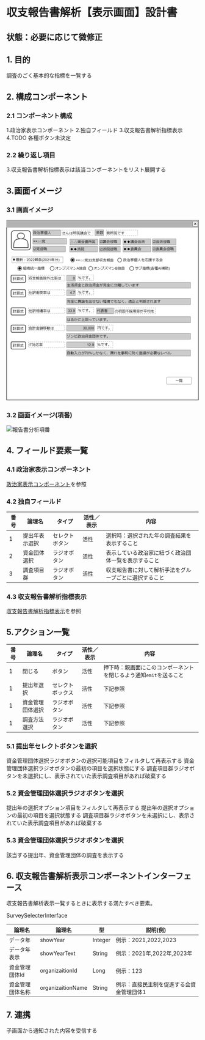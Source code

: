 ﻿# 収支報告書解析【表示画面】設計書

## 状態：必要に応じて微修正

## 1. 目的

調査のごく基本的な指標を一覧する

## 2. 構成コンポーネント

### 2.1 コンポーネント構成

1.政治家表示コンポーネント
2.独自フィールド
3.収支報告書解析指標表示
4.TODO 各種ボタン未決定

### 2.2 繰り返し項目

3.収支報告書解析指標表示は該当コンポーネントをリスト展開する

## 3.画面イメージ

### 3.1 画面イメージ

![報告書分析](image/報告書分析.drawio.png)

### 3.2 画面イメージ(項番)

![報告書分析項番](image/報告書分析項番.drawio.png)

## 4. フィールド要素一覧

### 4.1 政治家表示コンポーネント

[政治家表示コンポーネント](../../common/front/politician/politician_view_vue.md)を参照

### 4.2 独自フィールド

| 番号 |     論理名     |     タイプ     | 活性／表示 |                          内容                          |
| ---- | -------------- | -------------- | ---------- | ------------------------------------------------------ |
| 1    | 提出年表示選択 | セレクトボタン | 活性       | 選択時：選択された年の調査結果を表示すること           |
| 2    | 資金団体選択   | ラジオボタン   | 活性       | 表示している政治家に紐づく政治団体一覧を表示すること   |
| 3    | 調査項目群     | ラジオボタン   | 活性       | 収支報告書に対して解析手法をグループごとに選択すること |

### 4.3 収支報告書解析指標表示

[収支報告書解析指標表示](survey_indicator_vue.md)を参照

## 5.アクション一覧

| 番号 |      論理名      |      タイプ      | 活性／表示 |                                内容                                |
| ---- | ---------------- | ---------------- | ---------- | ------------------------------------------------------------------ |
| 1    | 閉じる           | ボタン           | 活性       | 押下時：親画面にこのコンポーネントを閉じるよう通知`emit`を送ること |
| 1    | 提出年選択       | セレクトボックス | 活性       | 下記参照                                                           |
| 1    | 資金管理団体選択 | ラジオボタン     | 活性       | 下記参照                                                           |
| 1    | 調査方法選択     | ラジオボタン     | 活性       | 下記参照                                                           |

### 5.1 提出年セレクトボタンを選択

資金管理団体選択ラジオボタンの選択可能項目をフィルタして再表示する
資金管理団体選択ラジオボタンの最初の項目を選択状態にする
調査項目群ラジオボタンを未選択にし、表示されていた表示調査項目があれば破棄する

### 5.2 資金管理団体選択ラジオボタンを選択

提出年の選択オプション項目をフィルタして再表示する
提出年の選択オプションの最初の項目を選択状態する
調査項目群ラジオボタンを未選択にし、表示されていた表示調査項目があれば破棄する

### 5.3 資金管理団体選択ラジオボタンを選択

該当する提出年、資金管理団体の調査を表示する

## 6. 収支報告書解析表示コンポーネントインターフェース

収支報告書解析表示一覧するときに表示する満たすべき要素。

SurveySelecterInterface

 |      論理名      |      論理名       |   型    |                 説明(例)                  |
 | ---------------- | ----------------- | ------- | ----------------------------------------- |
 | データ年         | showYear          | Integer | 例示：2021,2022,2023                      |
 | データ年表示     | showYearText          | String  | 例示：2021年,2022年,2023年                |
 | 資金管理団体Id   | organizaitionId   | Long    | 例示：123                                 |
 | 資金管理団体名称 | organizaitionName | String  | 例示：直接民主制を促進する会資金管理団体1 |

## 7. 連携

子画面から通知された内容を受信する
